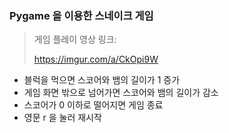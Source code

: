 ### Pygame 을 이용한 스네이크 게임

> 게임 플레이 영상 링크:
> 
> https://imgur.com/a/CkOpi9W


- 블럭을 먹으면 스코어와 뱀의 길이가 1 증가
- 게임 화면 밖으로 넘어가면 스코어와 뱀의 길이가 감소
- 스코어가 0 이하로 떨어지면 게임 종료
- 영문 r 을 눌러 재시작
